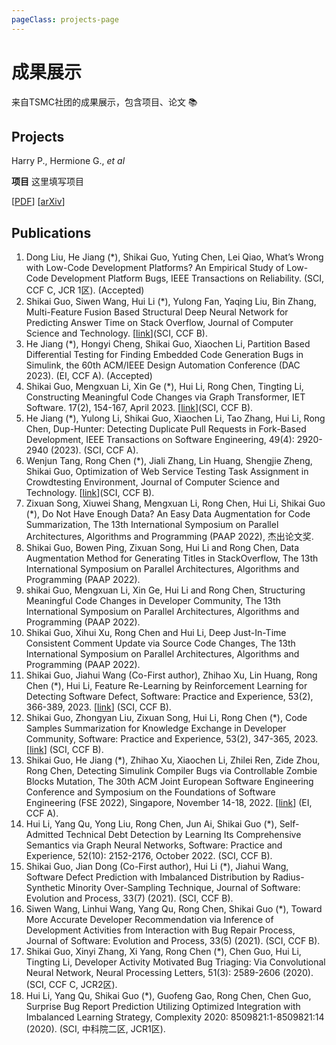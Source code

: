 ```yaml
---
pageClass: projects-page
---
```

# 成果展示

来自TSMC社团的成果展示，包含项目、论文 📚

## Projects

<ProjectCard image="/projects/1.png">

  Harry P., Hermione G., *et al*

  **项目**
  这里填写项目

  [[PDF](https://www.google.com)] [[arXiv](https://arxiv.org)]

</ProjectCard>

## Publications

<ProjectCard>

1. Dong Liu, He Jiang (*), Shikai Guo, Yuting Chen, Lei Qiao, What’s Wrong with Low-Code Development Platforms? An Empirical Study of Low-Code Development Platform Bugs, IEEE Transactions on Reliability. (SCI, CCF C, JCR 1区). (Accepted)
2. Shikai Guo, Siwen Wang, Hui Li (*), Yulong Fan, Yaqing Liu, Bin Zhang, Multi-Feature Fusion Based Structural Deep Neural Network for Predicting Answer Time on Stack Overflow, Journal of Computer Science and Technology. [[link](DOI：https://doi.org/10.1007/s11390-023-1438-4 )](SCI, CCF B). 
3. He Jiang (*), Hongyi Cheng, Shikai Guo, Xiaochen Li, Partition Based Differential Testing for Finding Embedded Code Generation Bugs in Simulink, the 60th ACM/IEEE Design Automation Conference (DAC 2023). (EI, CCF A). (Accepted) 
4. Shikai Guo, Mengxuan Li, Xin Ge (*), Hui Li, Rong Chen, Tingting Li, Constructing Meaningful Code Changes via Graph Transformer, IET Software. 17(2), 154-167, April 2023. [[link](https://doi.org/10.1049/sfw2.12097 )](SCI, CCF B).
5. He Jiang (*), Yulong Li, Shikai Guo, Xiaochen Li, Tao Zhang, Hui Li, Rong Chen, Dup-Hunter: Detecting Duplicate Pull Requests in Fork-Based Development, IEEE Transactions on Software Engineering, 49(4): 2920-2940 (2023). (SCI, CCF A).
6. Wenjun Tang, Rong Chen (*), Jiali Zhang, Lin Huang, Shengjie Zheng, Shikai Guo, Optimization of Web Service Testing Task Assignment in Crowdtesting Environment, Journal of Computer Science and Technology. [[link](https://doi.org/10.1007/s11390-022-0824-7 )](SCI, CCF B).
7. Zixuan Song, Xiuwei Shang, Mengxuan Li, Rong Chen, Hui Li, Shikai Guo (*), Do Not Have Enough Data? An Easy Data Augmentation for Code Summarization, The 13th International Symposium on Parallel Architectures, Algorithms and Programming (PAAP 2022), 杰出论文奖. 
8. Shikai Guo, Bowen Ping, Zixuan Song, Hui Li and Rong Chen, Data Augmentation Method for Generating Titles in StackOverflow, The 13th International Symposium on Parallel Architectures, Algorithms and Programming (PAAP 2022). 
9. shikai Guo, Mengxuan Li, Xin Ge, Hui Li and Rong Chen, Structuring Meaningful Code Changes in Developer Community, The 13th International Symposium on Parallel Architectures, Algorithms and Programming (PAAP 2022). 
10. Shikai Guo, Xihui Xu, Rong Chen and Hui Li, Deep Just-In-Time Consistent Comment Update via Source Code Changes, The 13th International Symposium on Parallel Architectures, Algorithms and Programming (PAAP 2022). 
11. Shikai Guo, Jiahui Wang (Co-First author), Zhihao Xu, Lin Huang, Rong Chen (*), Hui Li, Feature Re-Learning by Reinforcement Learning for Detecting Software Defect, Software: Practice and Experience, 53(2), 366-389, 2023. [[link](https://doi.org/10.1002/spe.3152)] (SCI, CCF B).
12. Shikai Guo, Zhongyan Liu, Zixuan Song, Hui Li, Rong Chen (*), Code Samples Summarization for Knowledge Exchange in Developer Community, Software: Practice and Experience, 53(2), 347-365, 2023. [[link](https://doi.org/10.1002/spe.3151)] (SCI, CCF B).
13. Shikai Guo, He Jiang (*), Zhihao Xu, Xiaochen Li, Zhilei Ren, Zide Zhou, Rong Chen, Detecting Simulink Compiler Bugs via Controllable Zombie Blocks Mutation, The 30th ACM Joint European Software Engineering Conference and Symposium on the Foundations of Software Engineering (FSE 2022), Singapore, November 14-18, 2022. [[link](https://doi.org/10.1145/3540250.3549159)] (EI, CCF A).
14. Hui Li, Yang Qu, Yong Liu, Rong Chen, Jun Ai, Shikai Guo (*), Self-Admitted Technical Debt Detection by Learning Its Comprehensive Semantics via Graph Neural Networks, Software: Practice and Experience, 52(10): 2152-2176, October 2022. (SCI, CCF B).
15. Shikai Guo, Jian Dong (Co-First author), Hui Li (*), Jiahui Wang, Software Defect Prediction with Imbalanced Distribution by Radius-Synthetic Minority Over-Sampling Technique, Journal of Software: Evolution and Process, 33(7) (2021). (SCI, CCF B).
16. Siwen Wang, Linhui Wang, Yang Qu, Rong Chen, Shikai Guo (*), Toward More Accurate Developer Recommendation via Inference of Development Activities from Interaction with Bug Repair Process, Journal of Software: Evolution and Process, 33(5) (2021). (SCI, CCF B).
17. Shikai Guo, Xinyi Zhang, Xi Yang, Rong Chen (*), Chen Guo, Hui Li, Tingting Li, Developer Activity Motivated Bug Triaging: Via Convolutional Neural Network, Neural Processing Letters, 51(3): 2589-2606 (2020). (SCI, CCF C, JCR2区).
18. Hui Li, Yang Qu, Shikai Guo (*), Guofeng Gao, Rong Chen, Chen Guo, Surprise Bug Report Prediction Utilizing Optimized Integration with Imbalanced Learning Strategy, Complexity 2020: 8509821:1-8509821:14 (2020). (SCI, 中科院二区, JCR1区).

</ProjectCard>

<style lang="stylus">

.projects-page
  background-color #fafbfc

</style>
